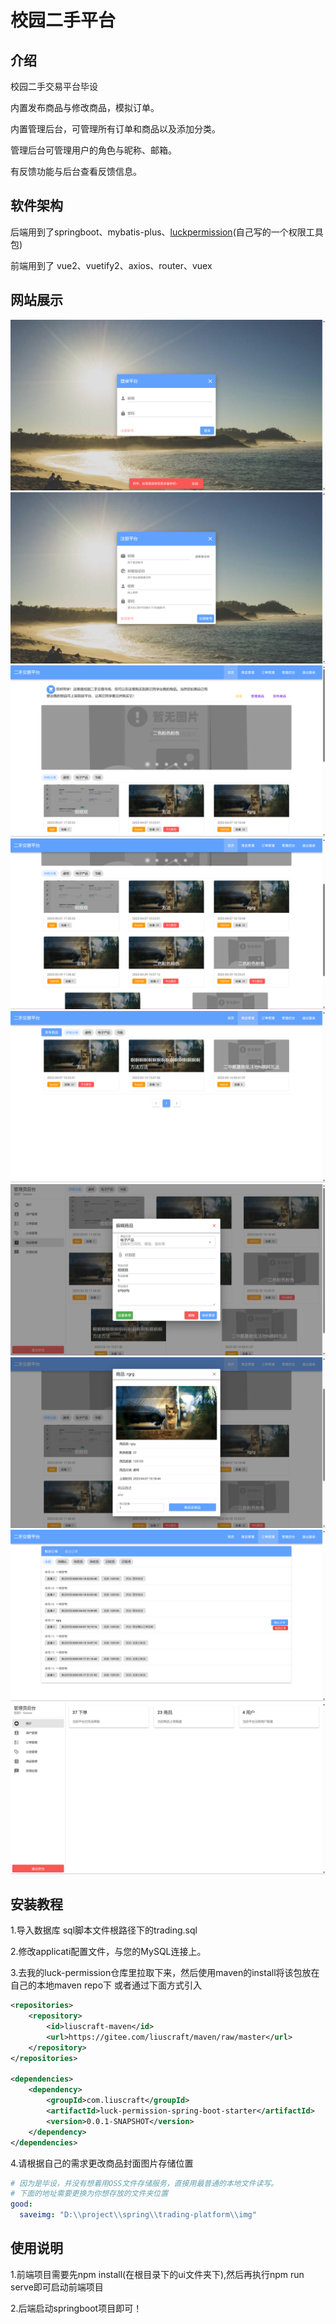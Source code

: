 # 校园二手平台

## 介绍

校园二手交易平台毕设

内置发布商品与修改商品，模拟订单。

内置管理后台，可管理所有订单和商品以及添加分类。

管理后台可管理用户的角色与昵称、邮箱。

有反馈功能与后台查看反馈信息。

## 软件架构

后端用到了springboot、mybatis-plus、[luckpermission](https://gitee.com/liuscraft/luck-permission)(自己写的一个权限工具包)

前端用到了 vue2、vuetify2、axios、router、vuex

## 网站展示
![登录页面](doc/img/login.png)
![注册页面](doc/img/register.png)
![首页](doc/img/home.png)
![首页](doc/img/home2.png)
![管理商品](doc/img/good.png)
![管理商品](doc/img/good2.png)
![商品浏览](doc/img/good3.png)
![管理订单](doc/img/order.png)
![后台](doc/img/admin.png)



## 安装教程

1.导入数据库
sql脚本文件根路径下的trading.sql

2.修改applicati配置文件，与您的MySQL连接上。

3.去我的luck-permission仓库里拉取下来，然后使用maven的install将该包放在自己的本地maven repo下
或者通过下面方式引入
```xml
<repositories>
    <repository>
        <id>liuscraft-maven</id>
        <url>https://gitee.com/liuscraft/maven/raw/master</url>
    </repository>
</repositories>

<dependencies>
    <dependency>
        <groupId>com.liuscraft</groupId>
        <artifactId>luck-permission-spring-boot-starter</artifactId>
        <version>0.0.1-SNAPSHOT</version>
    </dependency>
</dependencies>
```

4.请根据自己的需求更改商品封面图片存储位置
```yaml
# 因为是毕设，并没有想着用OSS文件存储服务，直接用最普通的本地文件读写。
# 下面的地址需要更换为你想存放的文件夹位置
good:
  saveimg: "D:\\project\\spring\\trading-platform\\img"
```

## 使用说明

1.前端项目需要先npm install(在根目录下的ui文件夹下),然后再执行npm run serve即可启动前端项目

2.后端启动springboot项目即可！

